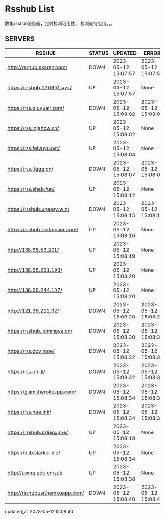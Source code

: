 # Rsshub List

收集rsshub服务器，定时检测可用性， 检测支持应用。。。


## SERVERS

|  RSSHUB   | STATUS  | UPDATED  | ERROR  | TWITTER |  
|  ----  | ----  | ----  | ----  | ---- |  
| http://rsshub.sksren.com/ | DOWN | 2023-05-12 15:07:57 | 2023-05-12 15:07:57 |  
| https://rsshub.170601.xyz/ | UP | 2023-05-12 15:07:57 | None |OK|  
| https://rss.qiuyuair.com/ | DOWN | 2023-05-12 15:08:02 | 2023-05-12 15:08:02 |  
| https://rss.injahow.cn/ | UP | 2023-05-12 15:08:02 | None ||  
| https://rss.feiyuyu.net/ | UP | 2023-05-12 15:08:04 | None |OK|  
| https://rss.itggg.cn/ | DOWN | 2023-05-12 15:08:07 | 2023-05-12 15:08:07 |  
| https://rss.shab.fun/ | UP | 2023-05-12 15:08:12 | None |OK|  
| https://rsshub.uneasy.win/ | DOWN | 2023-05-12 15:08:15 | 2023-05-12 15:08:15 |  
| https://rsshub.rssforever.com/ | UP | 2023-05-12 15:08:16 | None |OK|  
| http://138.68.53.201/ | UP | 2023-05-12 15:08:19 | None ||  
| http://138.68.231.193/ | UP | 2023-05-12 15:08:20 | None ||  
| http://138.68.244.107/ | UP | 2023-05-12 15:08:20 | None ||  
| http://121.36.212.92/ | DOWN | 2023-05-12 15:08:20 | 2023-05-12 15:08:20 |  
| https://rsshub.liumingye.cn/ | DOWN | 2023-05-12 15:08:30 | 2023-05-12 15:08:30 |  
| https://rss.dov.moe/ | DOWN | 2023-05-12 15:08:32 | 2023-05-12 15:08:32 |  
| https://rss.unl.li/ | DOWN | 2023-05-12 15:08:32 | 2023-05-12 15:08:32 |  
| https://guimi.herokuapp.com/ | DOWN | 2023-05-12 15:08:34 | 2023-05-12 15:08:34 |  
| https://rss.hee.ink/ | DOWN | 2023-05-12 15:08:34 | 2023-05-12 15:08:34 |  
| https://rsshub.zsliang.me/ | UP | 2023-05-12 15:08:18 | None |OK|  
| https://hub.slarker.me/ | UP | 2023-05-12 15:08:34 | None |OK|  
| http://i.scnu.edu.cn/sub | UP | 2023-05-12 15:08:38 | None ||  
| http://rsshubusr.herokuapp.com/ | DOWN | 2023-05-12 15:08:40 | 2023-05-12 15:08:40 |  
  

updated_at: 2023-05-12 15:08:40  
